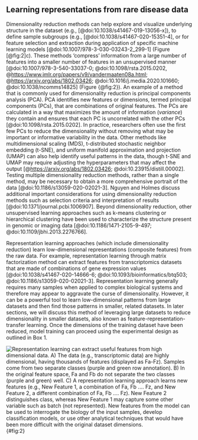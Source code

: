 ## Learning representations from rare disease data

Dimensionality reduction methods can help explore and visualize underlying structure in the dataset (e.g., [@doi:10.1038/s41467-019-13056-x]), to define sample subgroups (e.g., [@doi:10.1038/s41467-020-15351-4], or for feature selection and extraction during application of specific machine learning models [@doi:10.1007/978-3-030-03243-2_299-1] (Figure [@fig:2]c).
These methods ‘compress’ information from a large number of features into a smaller number of features in an unsupervised manner [@doi:10.1007/978-3-540-33037-0; @doi:10.1098/rsta.2015.0202, @https://www.jmlr.org/papers/v9/vandermaaten08a.html; @https://arxiv.org/abs/1802.03426; @doi:10.1016/j.media.2020.101660; @doi:10.1038/ncomms14825] (Figure {@fig:2}).
An example of a method that is commonly used for dimensionality reduction is principal components analysis (PCA).
PCA identifies new features or dimensions, termed principal components (PCs), that are combinations of original features.
The PCs are calculated in a way that maximizes the amount of information (_variance_) they contain and ensures that each PC is uncorrelated with the other PCs [@doi:10.1098/rsta.2015.0202].
In practice, researchers often use the first few PCs to reduce the dimensionality without removing what may be important or informative variability in the data.
Other methods like multidimensional scaling (MDS), t-distributed stochastic neighbor embedding (t-SNE), and uniform manifold approximation and projection (UMAP) can also help identify useful patterns in the data, though t-SNE and UMAP may require adjusting the hyperparameters that may affect the output [@https://arxiv.org/abs/1802.03426; @doi:10.23915/distill.00002].
Testing multiple dimensionality reduction methods, rather than a single method, may be necessary to obtain a more comprehensive portrait of the data [@doi:10.1186/s13059-020-02021-3]. 
Nguyen and Holmes discuss additional important considerations for using dimensionality reduction methods such as selection criteria and interpretation of results [@doi:10.1371/journal.pcbi.1006907].
Beyond dimensionality reduction, other unsupervised learning approaches such as k-means clustering or hierarchical clustering have been used to characterize the structure present in genomic or imaging data [@doi:10.1186/1471-2105-9-497; @doi:10.1109/jbhi.2013.2276766].

Representation learning approaches (which include dimensionality reduction) learn low-dimensional representations (composite features) from the raw data.
For example, representation learning through matrix factorization method can extract features from transcriptomics datasets that are made of combinations of gene expression values [@doi:10.1038/s41467-020-14666-6; @doi:10.1093/bioinformatics/btq503; @doi:10.1186/s13059-020-02021-3].
Representation learning generally requires many samples when applied to complex biological systems and therefore may appear to aggravate the curse of dimensionality. 
However, it can be a powerful tool to learn low-dimensional patterns from large datasets and then find those patterns in smaller, related datasets. 
In later sections, we will discuss this method of leveraging large datasets to reduce dimensionality in smaller datasets, also known as feature-representation-transfer learning. 
Once the dimensions of the training dataset have been reduced, model training can proceed using the experimental design as outlined in Box 1.

![Representation learning can extract useful features from high dimensional data. A) The data (e.g., transcriptomic data) are highly dimensional, having thousands of features (displayed as Fa-Fz). Samples come from two separate classes (purple and green row annotation).  B) In the original feature space, Fa and Fb do not separate the two classes (purple and green) well. C) A representation learning approach learns new features (e.g., New Feature 1, a combination of Fa, Fb .... Fz, and New Feature 2, a different combination of Fa, Fb .... Fz). New Feature 2 distinguishes class, whereas New Feature 1 may capture some other variable such as batch (not represented). New features from the model can be used to interrogate the biology of the input samples, develop classification models, or use other analytical techniques that would have been more difficult with the original dataset dimensions.](content/images/figures/pdfs/figure2-representation-learning.png){#fig:2}
